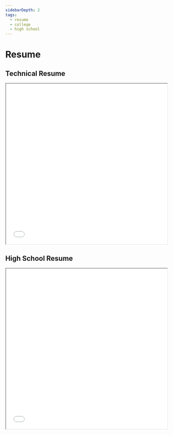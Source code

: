 ```yaml
---
sidebarDepth: 2
tags:
  - resume
  - college
  - high school
---
```


# Resume

## Technical Resume

  <iframe src="./Technical-Resume.pdf" width="100%" height="500px">
  </iframe>

## High School Resume

  <iframe src="./Expanded-HS-Resume.pdf" width="100%" height="500px">
  </iframe>